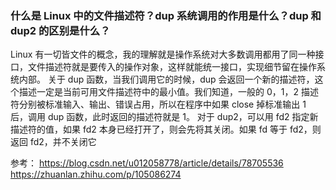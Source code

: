 ### 什么是 Linux 中的文件描述符？dup 系统调用的作用是什么？dup 和 dup2 的区别是什么？

Linux 有一切皆文件的概念，我的理解就是操作系统对大多数调用都用了同一种接口，文件描述符就是要传入的操作对象，这样就能统一接口，实现细节留在操作系统内部。
关于 dup 函数，当我们调用它的时候，dup 会返回一个新的描述符，这个描述一定是当前可用文件描述符中的最小值。我们知道，一般的 0，1，2 描述符分别被标准输入、输出、错误占用，所以在程序中如果 close 掉标准输出 1 后，调用 dup 函数，此时返回的描述符就是 1。
对于 dup2，可以用 fd2 指定新描述符的值，如果 fd2 本身已经打开了，则会先将其关闭。如果 fd 等于 fd2，则返回 fd2，并不关闭它

参考：
https://blog.csdn.net/u012058778/article/details/78705536
https://zhuanlan.zhihu.com/p/105086274

